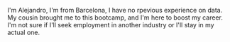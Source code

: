 I'm Alejandro, I'm from Barcelona, I have no rpevious experience on data. My cousin brought me to this bootcamp, and I'm here to boost my career. I'm not sure if I'll seek employment in another industry or I'll stay in my actual one.